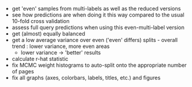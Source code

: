 * get 'even' samples from multi-labels as well as the reduced versions
* see how predictions are when doing it this way compared to the usual 10-fold cross validation
* assess full query predictions when using this even-multi-label version
* get (almost) equally balanced 
* get a low average variance over even ('even' differs) splits - overall trend : lower variance, more even areas
    + lower variance -> 'better' results
* calculate r-hat statistic
* fix MCMC weight histograms to auto-split onto the appropriate number of pages
* fix all graphs (axes, colorbars, labels, titles, etc.) and figures
